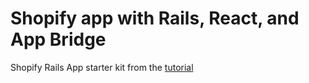 # Shopify app with Rails, React, and App Bridge 

Shopify Rails App starter kit from the [tutorial](https://shopify.dev/tutorials/build-rails-react-app-that-uses-app-bridge-authentication)